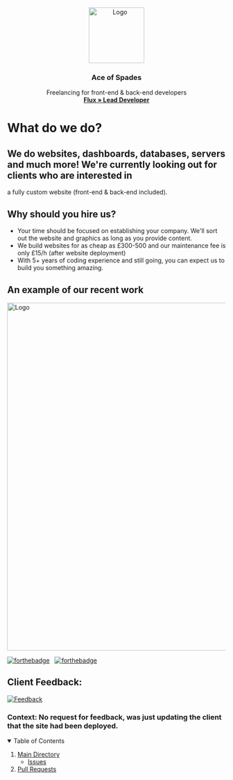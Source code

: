 <!-- PROJECT LOGO -->
<br />
<p align="center">
  <a href="https://github.com/Ace-Spades/Client-Work/discussions">
    <img src="https://i.imgur.com/2Jjar7b.png" alt="Logo" width="128" height="128">
  </a>

  <h3 align="center">Ace of Spades</h3>

  <p align="center">
    Freelancing for front-end & back-end developers 
    <br />
    <a href="https://github.com/xFlqx"><strong>Flux » Lead Developer</strong></a>
  </p>
</p>

<!-- ABOUT -->
# What do we do?

## We do websites, dashboards, databases, servers and much more! We're currently looking out for clients who are interested in
a fully custom website (front-end & back-end included).

## Why should you hire us?
* Your time should be focused on establishing your company. We'll sort out the website and graphics as long as you provide content.
* We build websites for as cheap as £300-500 and our maintenance fee is only £15/h (after website deployment)
* With 5+ years of coding experience and still going, you can expect us to build you something amazing.

## An example of our recent work

<a href="minator.vercel.app" target="_blank">
    <img src="https://i.imgur.com/Can5rxL.png" alt="Logo" width="1200" height="800">
</a>

[![forthebadge](https://forthebadge.com/images/badges/built-with-love.svg)](https://forthebadge.com) &nbsp;
[![forthebadge](https://forthebadge.com/images/badges/made-with-javascript.svg)](https://forthebadge.com) &nbsp;

## Client Feedback:

<a href="minator.vercel.app" target="_blank">
    <img src="https://i.imgur.com/qEqtEPY.png" alt="Feedback">
</a>

### Context: No request for feedback, was just updating the client that the site had been deployed.

<!-- TABLE OF CONTENTS -->
<p align="center">
<details open="open">
  <summary> Table of Contents</summary>
  <ol>
    <li>
       <a href="https://github.com/Ace-Spades/Client-Work">Main Directory</a>
    <ul>
     <li>
        <a href="https://github.com/Ace-Spades/Client-Work/issues">Issues</a></li>
    </ul>
     <li>
        <a href="https://github.com/Ace-Spades/Client-Work/pulls">Pull Requests</a></li>
    </ul>
    </li>
  </ol>
</details>
</p>
